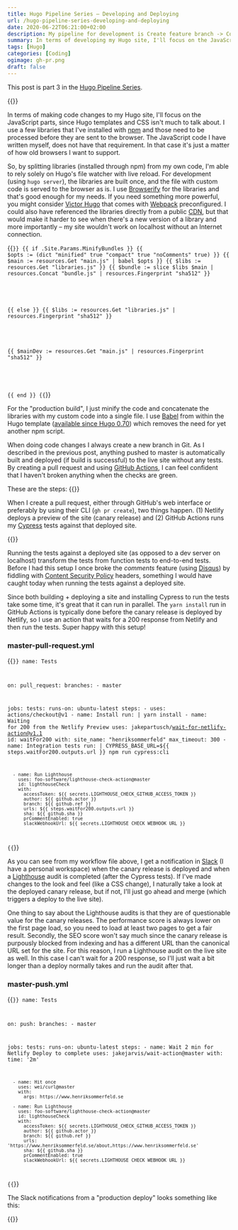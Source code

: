 ```yaml
---
title: Hugo Pipeline Series – Developing and Deploying
url: /hugo-pipeline-series-developing-and-deploying
date: 2020-06-22T06:21:00+02:00
description: My pipeline for development is Create feature branch -> Code feature -> Create PR -> Tests are green -> Merge to master -> Deploy to live site.
summary: In terms of developing my Hugo site, I'll focus on the JavaScript parts, since Hugo templates and CSS isn't much to talk about. I use a few libraries that I've installed with npm and those need to be processed before they are sent to the browser. The JavaScript code I have written myself, does not have that requirement. In that case it's just a matter of how old browsers I want to support. 
tags: [Hugo]
categories: [Coding]
ogimage: gh-pr.png
draft: false  
---
```


This post is part 3 in the [Hugo Pipeline Series](/hugo-pipeline-series-intro/).

{{<post-image image="gh-pr.png" lightbox="true" alt="Pull request workflow using GitHub's CLI" />}}

In terms of making code changes to my Hugo site, I'll focus on the JavaScript parts, since Hugo templates and CSS isn't much to talk about. I use a few libraries that I've installed with [npm][3] and those need to be processed before they are sent to the browser. The JavaScript code I have written myself, does not have that requirement. In that case it's just a matter of how old browsers I want to support. 

So, by splitting libraries (installed through npm) from my own code, I'm able to rely solely on Hugo's file watcher with live reload. For development (using `hugo server`), the libraries are built once, and the file with custom code is served to the browser as is. I use [Browserify](http://browserify.org/) for the libraries and that's good enough for my needs. If you need something more powerful, you might consider [Victor Hugo](https://github.com/netlify-templates/victor-hugo) that comes with [Webpack](https://webpack.js.org/) preconfigured. I could also have referenced the libraries directly from a public [CDN](https://en.wikipedia.org/wiki/Content_delivery_network), but that would make it harder to see when there's a new version of a library and more importantly – my site wouldn't work on localhost without an Internet connection.

{{<code go-html-template>}}
{{ if .Site.Params.MinifyBundles }}
  {{ $opts := (dict "minified" true "compact" true "noComments" true) }}
  {{ $main := resources.Get "main.js" | babel $opts }}
  {{ $libs := resources.Get "libraries.js" }}
  {{ $bundle := slice $libs $main | resources.Concat "bundle.js" | resources.Fingerprint "sha512" }}
  <script src="{{ $bundle.RelPermalink }}" integrity="{{ $bundle.Data.Integrity }}"></script>
{{ else }}
  {{ $libs := resources.Get "libraries.js" | resources.Fingerprint "sha512" }}
  <script src="{{ $libs.RelPermalink }}" integrity="{{ $libs.Data.Integrity }}"></script>
  {{ $mainDev := resources.Get "main.js" | resources.Fingerprint "sha512" }}
  <script src="{{ $mainDev.RelPermalink }}" integrity="{{ $mainDev.Data.Integrity }}"></script>
{{ end }}
{{</code>}}

For the "production build", I just minify the code and concatenate the libraries with my custom code into a single file. I use [Babel](https://babeljs.io/) from within the Hugo template ([available since Hugo 0.70][4]) which removes the need for yet another npm script.

When doing code changes I always create a new branch in Git. As I described in the previous post, anything pushed to master is automatically built and deployed (if build is successful) to the live site without any tests. By creating a pull request and using [GitHub Actions][1], I can feel confident that I haven't broken anything when the checks are green. 

These are the steps:
{{<post-svg image="dev-deploy-pipeline-drawing.svg" width="500" use-theme="true" />}}

When I create a pull request, either through GitHub's web interface or preferably by using their CLI (`gh pr create`), two things happen. (1) Netlify deploys a preview of the site (canary release) and (2) GitHub Actions runs my [Cypress](cypress.io/) tests against that deployed site.

{{<post-image image="gha-green.png" alt="All checked passed in GitHub pull request" />}}

Running the tests against a deployed site (as opposed to a dev server on localhost) transform the tests from function tests to end-to-end tests. Before I had this setup I once broke the _comments_ feature (using [Disqus](https://disqus.com/)) by fiddling with [Content Security Policy][2] headers, something I would have caught today when running the tests against a deployed site.

Since both building + deploying a site and installing Cypress to run the tests take some time, it's great that it can run in parallel. The `yarn install` run in GitHub Actions is typically done before the canary release is deployed by Netlify, so I use an action that waits for a 200 response from Netlify and then run the tests. Super happy with this setup!

### master-pull-request.yml
{{<code yml>}}
name: Tests

on:
  pull_request:
    branches:
      - master

jobs:
  tests:
    runs-on: ubuntu-latest
    steps:
      - uses: actions/checkout@v1
      - name: Install
        run: |
          yarn install
      - name: Waiting for 200 from the Netlify Preview
        uses: jakepartusch/wait-for-netlify-action@v1.1
        id: waitFor200
        with:
          site_name: "henriksommerfeld"
          max_timeout: 300
      - name: Integration tests
        run: |
          CYPRESS_BASE_URL=${{ steps.waitFor200.outputs.url }} npm run cypress:cli     
      
      - name: Run Lighthouse
        uses: foo-software/lighthouse-check-action@master
        id: lighthouseCheck
        with:
          accessToken: ${{ secrets.LIGHTHOUSE_CHECK_GITHUB_ACCESS_TOKEN }}
          author: ${{ github.actor }}          
          branch: ${{ github.ref }}
          urls: ${{ steps.waitFor200.outputs.url }}
          sha: ${{ github.sha }}
          prCommentEnabled: true
          slackWebhookUrl: ${{ secrets.LIGHTHOUSE_CHECK_WEBHOOK_URL }}
{{</code>}}

As you can see from my workflow file above, I get a notification in [Slack][5] (I have a personal workspace) when the canary release is deployed and when a [Lighthouse](https://developers.google.com/web/tools/lighthouse) audit is completed (after the Cypress tests). If I've made changes to the look and feel (like a CSS change), I naturally take a look at the deployed canary release, but if not, I'll just go ahead and merge (which triggers a deploy to the live site).

One thing to say about the Lighthouse audits is that they are of questionable value for the canary releases. The performance score is always lower on the first page load, so you need to load at least two pages to get a fair result. Secondly, the SEO score won't say much since the canary release is purpously blocked from indexing and has a different URL than the canonical URL set for the site. For this reason, I run a Lighthouse audit on the live site as well. In this case I can't wait for a 200 response, so I'll just wait a bit longer than a deploy normally takes and run the audit after that.

### master-push.yml
{{<code yml>}}
name: Tests

on:
  push:
    branches:
      - master

jobs:
  tests:
    runs-on: ubuntu-latest
    steps:
      - name: Wait 2 min for Netlify Deploy to complete
        uses: jakejarvis/wait-action@master
        with:
          time: '2m'

      - name: Hit once
        uses: wei/curl@master
        with:
          args: https://www.henriksommerfeld.se

      - name: Run Lighthouse
        uses: foo-software/lighthouse-check-action@master
        id: lighthouseCheck
        with:
          accessToken: ${{ secrets.LIGHTHOUSE_CHECK_GITHUB_ACCESS_TOKEN }}
          author: ${{ github.actor }}          
          branch: ${{ github.ref }}
          urls: 'https://www.henriksommerfeld.se/about,https://www.henriksommerfeld.se'
          sha: ${{ github.sha }}
          prCommentEnabled: true
          slackWebhookUrl: ${{ secrets.LIGHTHOUSE_CHECK_WEBHOOK_URL }}

{{</code>}}

The Slack notifications from a "production deploy" looks something like this:

{{<post-image image="slack-notifications.png" lightbox="true" alt="Deploy notification in Slack" />}}

[1]: https://github.com/features/actions
[2]: https://developer.mozilla.org/en-US/docs/Web/HTTP/CSP
[3]: https://www.npmjs.com/
[4]: https://gohugo.io/hugo-pipes/babel/
[5]: https://slack.com